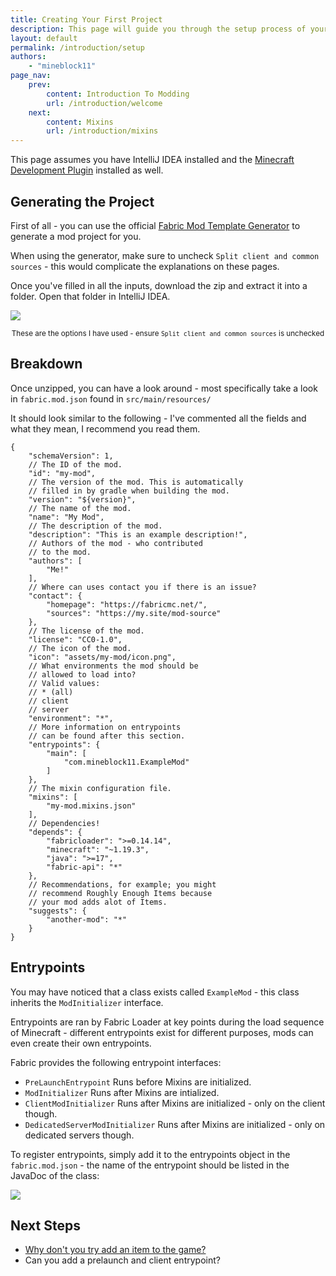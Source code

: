 ```yaml
---
title: Creating Your First Project
description: This page will guide you through the setup process of your first project using Minecraft Development and IntelliJ IDEA.
layout: default
permalink: /introduction/setup
authors:
    - "mineblock11"
page_nav:
    prev:
        content: Introduction To Modding
        url: /introduction/welcome
    next:
        content: Mixins
        url: /introduction/mixins
---
```


This page assumes you have IntelliJ IDEA installed and the [Minecraft Development Plugin](https://plugins.jetbrains.com/plugin/8327-minecraft-development) installed as well.

## Generating the Project

First of all - you can use the official [Fabric Mod Template Generator](https://fabricmc.net/develop/template/) to generate a mod project for you.

When using the generator, make sure to uncheck `Split client and common sources` - this would complicate the explanations on these pages.

Once you've filled in all the inputs, download the zip and extract it into a folder. Open that folder in IntelliJ IDEA.

![](/docs/first-mod/creating-first-project/index_0.png)

<div align="center">
<small>These are the options I have used - ensure <code>Split client and common sources</code> is unchecked</small>
</div>

## Breakdown

Once unzipped, you can have a look around - most specifically take a look in `fabric.mod.json` found in `src/main/resources/`

It should look similar to the following - I've commented all the fields and what they mean, I recommend you read them.

```jsonc
{
    "schemaVersion": 1,
    // The ID of the mod.
    "id": "my-mod",
    // The version of the mod. This is automatically
    // filled in by gradle when building the mod.
    "version": "${version}",
    // The name of the mod.
    "name": "My Mod",
    // The description of the mod.
    "description": "This is an example description!",
    // Authors of the mod - who contributed
    // to the mod.
    "authors": [
        "Me!"
    ],
    // Where can uses contact you if there is an issue?
    "contact": {
		"homepage": "https://fabricmc.net/",
		"sources": "https://my.site/mod-source"
    },
    // The license of the mod.
    "license": "CC0-1.0",
    // The icon of the mod.
    "icon": "assets/my-mod/icon.png",
    // What environments the mod should be
    // allowed to load into?
    // Valid values:
    // * (all)
    // client
    // server
    "environment": "*",
    // More information on entrypoints
    // can be found after this section.
    "entrypoints": {
    	"main": [
    		"com.mineblock11.ExampleMod"
    	]
    },
    // The mixin configuration file.
    "mixins": [
    	"my-mod.mixins.json"
    ],
    // Dependencies!
    "depends": {
		"fabricloader": ">=0.14.14",
		"minecraft": "~1.19.3",
		"java": ">=17",
		"fabric-api": "*"
    },
    // Recommendations, for example; you might
    // recommend Roughly Enough Items because
    // your mod adds alot of Items.
    "suggests": {
        "another-mod": "*"
	}
}
```

## Entrypoints

You may have noticed that a class exists called `ExampleMod` - this class inherits the `ModInitializer` interface.

Entrypoints are ran by Fabric Loader at key points during the load sequence of Minecraft - different entrypoints exist for different purposes, mods can even create their own entrypoints.

Fabric provides the following entrypoint interfaces:

- `PreLaunchEntrypoint` Runs before Mixins are initialized.
- `ModInitializer` Runs after Mixins are intialized.
- `ClientModInitializer` Runs after Mixins are initialized - only on the client though.
- `DedicatedServerModInitializer` Runs after Mixins are initialized - only on dedicated servers though.

To register entrypoints, simply add it to the entrypoints object in the `fabric.mod.json` - the name of the entrypoint should be listed in the JavaDoc of the class:

![](/docs/first-mod/creating-first-project/index_1.png)

## Next Steps

- [Why don't you try add an item to the game?](/items)
- Can you add a prelaunch and client entrypoint?